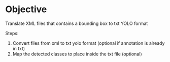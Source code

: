 # Objective

Translate XML files that contains a bounding box to txt YOLO format



Steps:

1. Convert files from xml to txt yolo format (optional if annotation is already in txt)
2. Map the detected classes to place inside the txt file (optional)



